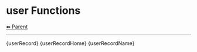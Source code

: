 # user Functions

<!-- TEMPLATE header 2 -->
[⬅ Parent ](../index.md)
<hr />

{userRecord}
{userRecordHome}
{userRecordName}
